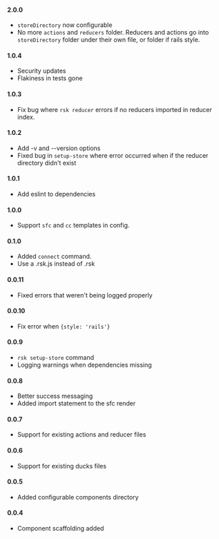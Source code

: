 #### 2.0.0
- `storeDirectory` now configurable
- No more `actions` and `reducers` folder. Reducers and actions go into `storeDirectory` folder under their own file, or folder if rails style.

#### 1.0.4
- Security updates
- Flakiness in tests gone

#### 1.0.3
- Fix bug where `rsk reducer` errors if no reducers imported in reducer index.

#### 1.0.2
- Add -v and --version options
- Fixed bug in `setup-store` where error occurred when if the reducer directory didn't exist

#### 1.0.1
- Add eslint to dependencies

#### 1.0.0
- Support `sfc` and `cc` templates in config.

#### 0.1.0
- Added `connect` command.
- Use a .rsk.js instead of .rsk

#### 0.0.11
- Fixed errors that weren't being logged properly

#### 0.0.10
- Fix error when `{style: 'rails'}`

#### 0.0.9
- `rsk setup-store` command
-  Logging warnings when dependencies missing

#### 0.0.8
- Better success messaging
- Added import statement to the sfc render

#### 0.0.7
- Support for existing actions and reducer files

#### 0.0.6
- Support for existing ducks files

#### 0.0.5
- Added configurable components directory

#### 0.0.4
- Component scaffolding added